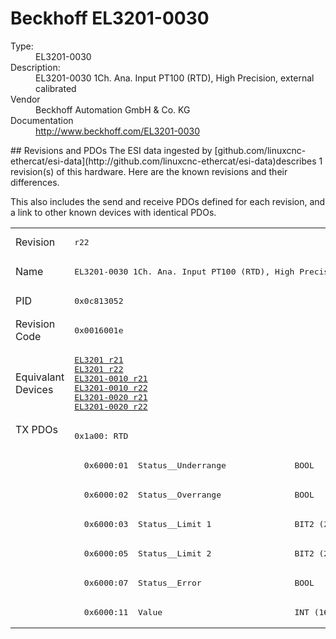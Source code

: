 #  Beckhoff EL3201-0030

<dl>
  <dt>Type:</dt><dd>EL3201-0030</dd>
  <dt>Description:</dt><dd>EL3201-0030 1Ch. Ana. Input PT100 (RTD), High Precision, external calibrated</dd>
  <dt>Vendor</dt><dd>Beckhoff Automation GmbH & Co. KG</dd>
  <dt>Documentation</dt><dd><a href="http://www.beckhoff.com/EL3201-0030">http://www.beckhoff.com/EL3201-0030</a></dd>
</dl>
## Revisions and PDOs
The ESI data ingested by [github.com/linuxcnc-ethercat/esi-data](http://github.com/linuxcnc-ethercat/esi-data)describes 1 revision(s) of this hardware.  Here are the known revisions and their differences.

This also includes the send and receive PDOs defined for each revision, and a link to other known devices with identical PDOs.

<table>
<tr >
<td class="first">Revision</td>
<td ><pre>r22</pre></td>
</tr>
<tr >
<td class="first">Name</td>
<td ><pre>EL3201-0030 1Ch. Ana. Input PT100 (RTD), High Precision, external calibrated</pre></td>
</tr>
<tr >
<td class="first">PID</td>
<td ><pre>0x0c813052</pre></td>
</tr>
<tr >
<td class="first">Revision Code</td>
<td ><pre>0x0016001e</pre></td>
</tr>
<tr >
<td class="first">Equivalant Devices</td>
<td ><pre><a href="EL3201">EL3201 r21</a><br/><a href="EL3201">EL3201 r22</a><br/><a href="EL3201-0010">EL3201-0010 r21</a><br/><a href="EL3201-0010">EL3201-0010 r22</a><br/><a href="EL3201-0020">EL3201-0020 r21</a><br/><a href="EL3201-0020">EL3201-0020 r22</a></pre></td>
</tr>
<tr class="txpdo pdosection">
<td class="first" rowspan=7 valign=top>TX PDOs</td>
<td><pre>0x1a00: RTD</pre></td>
<td></td>
</tr>
<tr class="txpdo">
<td ><pre>  0x6000:01  Status__Underrange              BOOL</pre></td>
</tr>
<tr class="txpdo">
<td ><pre>  0x6000:02  Status__Overrange               BOOL</pre></td>
</tr>
<tr class="txpdo">
<td ><pre>  0x6000:03  Status__Limit 1                 BIT2 (2 bits)</pre></td>
</tr>
<tr class="txpdo">
<td ><pre>  0x6000:05  Status__Limit 2                 BIT2 (2 bits)</pre></td>
</tr>
<tr class="txpdo">
<td ><pre>  0x6000:07  Status__Error                   BOOL</pre></td>
</tr>
<tr class="txpdo">
<td ><pre>  0x6000:11  Value                           INT (16 bits)</pre></td>
</tr>
</table>
